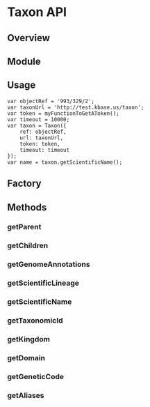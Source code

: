 # Taxon API

## Overview

## Module

## Usage

```
var objectRef = '993/329/2';
var taxonUrl = 'http://test.kbase.us/taxon';
var token = myFunctionToGetAToken();
var timeout = 10000;
var taxon = Taxon({
    ref: objectRef,
    url: taxonUrl,
    token: token,
    timeout: timeout
});
var name = taxon.getScientificName();
```

## Factory

## Methods



### getParent



### getChildren

### getGenomeAnnotations

### getScientificLineage

### getScientificName

### getTaxonomicId

### getKingdom

### getDomain

### getGeneticCode

### getAliases
